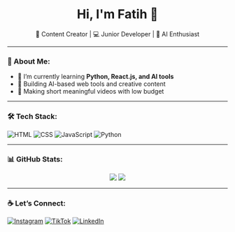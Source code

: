 <h1 align="center">Hi, I'm Fatih 👋</h1>
<p align="center">
  🚀 Content Creator | 💻 Junior Developer | 🎨 AI Enthusiast
</p>

---

### 🧠 About Me:
- 🌱 I’m currently learning **Python, React.js, and AI tools**
- 🎯 Building AI-based web tools and creative content
- 🎥 Making short meaningful videos with low budget

---

### 🛠️ Tech Stack:
![HTML](https://img.shields.io/badge/-HTML5-E34F26?style=flat&logo=html5&logoColor=white)
![CSS](https://img.shields.io/badge/-CSS3-1572B6?style=flat&logo=css3)
![JavaScript](https://img.shields.io/badge/-JavaScript-F7DF1E?style=flat&logo=javascript&logoColor=black)
![Python](https://img.shields.io/badge/-Python-3776AB?style=flat&logo=python&logoColor=white)

---

### 📊 GitHub Stats:
<p align="center">
  <img src="https://github-readme-stats.vercel.app/api?username=USERNAMEKAMU&show_icons=true&theme=radical" />
  <img src="https://github-readme-stats.vercel.app/api/top-langs/?username=USERNAMEKAMU&layout=compact&theme=radical" />
</p>

---

### ☕ Let’s Connect:
[![Instagram](https://img.shields.io/badge/-Instagram-E4405F?style=flat&logo=instagram&logoColor=white)](https://instagram.com/f4.tihhh)
[![TikTok](https://img.shields.io/badge/-TikTok-000000?style=flat&logo=tiktok&logoColor=white)](https://tiktok.com/@f4.tihhh)
[![LinkedIn](https://img.shields.io/badge/-LinkedIn-0077B5?style=flat&logo=linkedin&logoColor=white)](https://linkedin.com/in/USERNAME)

